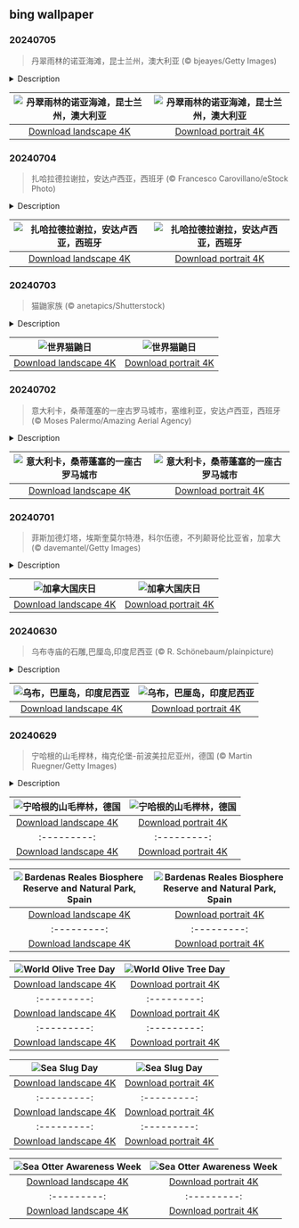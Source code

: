 ## bing wallpaper

### 20240705

> 丹翠雨林的诺亚海滩，昆士兰州，澳大利亚 (© bjeayes/Getty Images)

<details>
<summary>Description</summary>

> 欢迎来到这片绿色与无尽蔚蓝交汇的土地！诺亚海滩位于澳大利亚昆士兰州北海岸，是丹翠雨林茂密枝叶环绕下的一片净土。这片海滩毗邻珊瑚海，作为两种截然不同的生态系统，热带雨林与蔚蓝海水却能完美融合。丹翠国家公园这个僻静区域拥有一片柔软的金色沙滩，国家公园内有参天大树、茂盛的蕨类植物以及该地区特有的其他植物物种。这片热带雨林是澳大利亚同类雨林中面积最大的，据说已经存在了1.8亿年，是世界上最古老的热带雨林。这里有一个保护区，是稀有和濒危物种的家园，比如双垂鹤鸵和班尼特树袋鼠，在地球上其他地方找不到。无论是在森林树冠下探险，还是享受大海的涛声，这个地方都能满足你！
> 
> 
> 
> 

</details>

| ![丹翠雨林的诺亚海滩，昆士兰州，澳大利亚](https://cn.bing.com/th?id=OHR.NoahBeach_ZH-CN6676061324_UHD.jpg&pid=hp&w=400&h=224&rs=1&c=4) | ![丹翠雨林的诺亚海滩，昆士兰州，澳大利亚](https://cn.bing.com/th?id=OHR.NoahBeach_ZH-CN6676061324_1080x1920.jpg&pid=hp&w=155&h=315&rs=1&c=4) |
|:---------:|:---------:|
| [Download landscape 4K](https://cn.bing.com/th?id=OHR.NoahBeach_ZH-CN6676061324_UHD.jpg) | [Download portrait 4K](https://cn.bing.com/th?id=OHR.NoahBeach_ZH-CN6676061324_1080x1920.jpg) |

### 20240704

> 扎哈拉德拉谢拉，安达卢西亚，西班牙 (© Francesco Carovillano/eStock Photo)

<details>
<summary>Description</summary>

> 扎哈拉德拉谢拉是西班牙加的斯省的一个白色小镇，它位于格拉萨莱马山脉自然公园内，毗邻扎哈拉-埃尔加斯托水库，在小镇的高处可以欣赏到水库绿松石般的壮丽景色。它还有美丽的鹅卵石街道网，保留着格拉纳达王国时期的布局。这片景观形成于安达卢斯时期，是王国之间商业交流和政治会议的战略要地。它悠久的历史和向现代城镇的演变可以追溯到16世纪。
> 
> 在扎哈拉德拉谢拉观景台、莱潘托广场、龙达街和雷伊广场等标志性景点，您可以欣赏到丰富的文化遗产，从这些地方可以俯瞰水库的壮丽景色。
> 
> 

</details>

| ![扎哈拉德拉谢拉，安达卢西亚，西班牙](https://cn.bing.com/th?id=OHR.ZaharaDeLaSierra_ZH-CN6500182265_UHD.jpg&pid=hp&w=400&h=224&rs=1&c=4) | ![扎哈拉德拉谢拉，安达卢西亚，西班牙](https://cn.bing.com/th?id=OHR.ZaharaDeLaSierra_ZH-CN6500182265_1080x1920.jpg&pid=hp&w=155&h=315&rs=1&c=4) |
|:---------:|:---------:|
| [Download landscape 4K](https://cn.bing.com/th?id=OHR.ZaharaDeLaSierra_ZH-CN6500182265_UHD.jpg) | [Download portrait 4K](https://cn.bing.com/th?id=OHR.ZaharaDeLaSierra_ZH-CN6500182265_1080x1920.jpg) |

### 20240703

> 猫鼬家族 (© anetapics/Shutterstock)

<details>
<summary>Description</summary>

> 大家一起说，“哈库纳·马塔塔”！今天是“世界猫鼬日”，一个庆祝这些以直立姿势而闻名的可爱动物的节日。但不要被它们的名字所迷惑，猫鼬并不是猫。它们是獴科的小型食肉动物，原产于非洲西南部的沙漠和草原。猫鼬是高度社会化的动物，生活在被称为“暴徒”的紧密群体中，最多可由30只个体组成。这些群体通力合作，一起觅食、相互梳理毛发、照看孩子，并轮流担任哨兵，监视捕食者。猫鼬在洞穴中过夜，并躲避中午的炎热——它们喜欢午休。
> 
> 2018年7月3日，“世界猫鼬日”在澳大利亚塔龙加西部平原动物园成立，全世界都在庆祝这一节日！这一天旨在提高人们对猫鼬及其生态重要性的认识，在国际自然保护联盟濒危物种红色名录中，猫鼬被列为“最不受关注”物种。实际上，这些体型娇小的哺乳动物对于控制沙漠栖息地的昆虫数量至关重要。因此，让我们团结起来，传播信息，让越来越多的人关注这些奇妙的生物！
> 
> 

</details>

| ![世界猫鼬日](https://cn.bing.com/th?id=OHR.MeerkatManor_ZH-CN2486051161_UHD.jpg&pid=hp&w=400&h=224&rs=1&c=4) | ![世界猫鼬日](https://cn.bing.com/th?id=OHR.MeerkatManor_ZH-CN2486051161_1080x1920.jpg&pid=hp&w=155&h=315&rs=1&c=4) |
|:---------:|:---------:|
| [Download landscape 4K](https://cn.bing.com/th?id=OHR.MeerkatManor_ZH-CN2486051161_UHD.jpg) | [Download portrait 4K](https://cn.bing.com/th?id=OHR.MeerkatManor_ZH-CN2486051161_1080x1920.jpg) |

### 20240702

> 意大利卡，桑蒂蓬塞的一座古罗马城市，塞维利亚，安达卢西亚，西班牙 (© Moses Palermo/Amazing Aerial Agency)

<details>
<summary>Description</summary>

> 公元前206年，在伊利帕战役之后，罗马将军兼政治家普布利乌斯·科尼利乌斯·西庇阿为帮助打败迦太基人的罗马老兵建造了一个定居点。该城位于瓜达尔基维尔河右岸，因居民来自意大利而被命名为“意大利卡”。这座城市是罗马人在伊比利亚半岛建立的第一个定居点，在该地区的罗马化进程中发挥了重要作用，该地区当时被称为伊斯帕尼亚，即今天的西班牙。意大利卡在建城后的几个世纪里蓬勃发展，尤其是在图拉真皇帝和哈德良皇帝统治时期。
> 
> 意大利卡古城，曾经是繁华的城市中心，其最具标志性的特征就是今天图片中的圆形剧场。它是罗马帝国最大的圆形剧场之一，可容纳25000名观众，是当时罗马城人口的两倍多。除此之外，这里还有令人印象深刻的公共建筑遗迹、为纪念图拉真而建的神庙、浴场以及用精美马赛克装饰的别墅。意大利卡古城是保存完好的考古瑰宝，让人得以一窥罗马帝国的辉煌。
> 
> 

</details>

| ![意大利卡，桑蒂蓬塞的一座古罗马城市](https://cn.bing.com/th?id=OHR.ItalicaRuins_ZH-CN5932138207_UHD.jpg&pid=hp&w=400&h=224&rs=1&c=4) | ![意大利卡，桑蒂蓬塞的一座古罗马城市](https://cn.bing.com/th?id=OHR.ItalicaRuins_ZH-CN5932138207_1080x1920.jpg&pid=hp&w=155&h=315&rs=1&c=4) |
|:---------:|:---------:|
| [Download landscape 4K](https://cn.bing.com/th?id=OHR.ItalicaRuins_ZH-CN5932138207_UHD.jpg) | [Download portrait 4K](https://cn.bing.com/th?id=OHR.ItalicaRuins_ZH-CN5932138207_1080x1920.jpg) |

### 20240701

> 菲斯加德灯塔，埃斯奎莫尔特港，科尔伍德，不列颠哥伦比亚省，加拿大 (© davemantel/Getty Images)

<details>
<summary>Description</summary>

> 今天，加拿大迎来了国庆日。它是为了纪念1867年《英属北美条约》的通过，该条约将加拿大联邦、新不伦瑞克省和新斯科舍省这三个英属殖民地合并为加拿大自治国。在1982年之前，联邦成立纪念日一直被称为 "多米尼克日"，直到加拿大完全独立于英国议会，庆祝活动才正式更名为 "加拿大日"。
> 
> 加拿大是陆地面积仅次于俄罗斯的第二大国，每个角落都有丰富的自然宝藏，如大熊雨林，西北航道，哥伦比亚冰原或海达瓜伊群岛，其中80%的土地无人居住。眺望科尔伍德天然港口的宜人水域，可以看到图片中的菲斯加德灯塔。这座塔是加拿大西海岸的第一座灯塔，建于1860年，位于不列颠哥伦比亚省埃斯奎莫尔特港的费斯加德岛上。
> 
> 

</details>

| ![加拿大国庆日](https://cn.bing.com/th?id=OHR.FisgardLighthouse_ZH-CN5474064913_UHD.jpg&pid=hp&w=400&h=224&rs=1&c=4) | ![加拿大国庆日](https://cn.bing.com/th?id=OHR.FisgardLighthouse_ZH-CN5474064913_1080x1920.jpg&pid=hp&w=155&h=315&rs=1&c=4) |
|:---------:|:---------:|
| [Download landscape 4K](https://cn.bing.com/th?id=OHR.FisgardLighthouse_ZH-CN5474064913_UHD.jpg) | [Download portrait 4K](https://cn.bing.com/th?id=OHR.FisgardLighthouse_ZH-CN5474064913_1080x1920.jpg) |

### 20240630

> 乌布寺庙的石雕,巴厘岛,印度尼西亚 (© R. Schönebaum/plainpicture)

<details>
<summary>Description</summary>

> 在莽莽苍苍的雨林、稻田和陡峭的峡谷中，藏着印度尼西亚巴厘岛的文化中心乌布村。据说在8世纪时，一位印度教祭司来到巴厘岛，发现了一个盛产药草和植物的地方。乌布的名字就来源于“ubad”这个词，意为医药。乌布村坐落在青山绿水之间，这里印度教寺庙林立，本土的神话故事也很丰富。今天的图片上展示的神话生物是巴龙，作为精灵之王，它是一种像豹子一样的生物，还是幸运和繁荣的象征。巴龙舞是巴厘岛土生土长的舞蹈，表演时要戴上装饰好的动物面具。
> 
> 
> 
> 

</details>

| ![乌布，巴厘岛，印度尼西亚](https://cn.bing.com/th?id=OHR.UbudBali_ZH-CN4891348277_UHD.jpg&pid=hp&w=400&h=224&rs=1&c=4) | ![乌布，巴厘岛，印度尼西亚](https://cn.bing.com/th?id=OHR.UbudBali_ZH-CN4891348277_1080x1920.jpg&pid=hp&w=155&h=315&rs=1&c=4) |
|:---------:|:---------:|
| [Download landscape 4K](https://cn.bing.com/th?id=OHR.UbudBali_ZH-CN4891348277_UHD.jpg) | [Download portrait 4K](https://cn.bing.com/th?id=OHR.UbudBali_ZH-CN4891348277_1080x1920.jpg) |

### 20240629

> 宁哈根的山毛榉林，梅克伦堡-前波美拉尼亚州，德国 (© Martin Ruegner/Getty Images)

<details>
<summary>Description</summary>

> 在德国北部梅克伦堡-前波美拉尼亚州的宁哈根有一处独特的宝藏，名叫“幽灵森林”，它是波罗的海沿岸的一片由山毛榉、橡树和白蜡树组成的混交林。春天，神秘的树木焕发出勃勃生机，就像一个个警惕的幽灵。连绵起伏的丘陵和涛声是这一神奇景色的背景。在这里，空气中弥漫着咸咸的泥土气息，春天绽放出灿烂的光芒。参天的山毛榉树将枝条伸向天空，仿佛在庆祝时间的流逝。树叶在轻风中翩翩起舞，空气中弥漫着淡淡的神秘气息。在长满青苔的小径间，树木低声诉说着过去的故事，而海浪则唱着新生之歌。欢迎来到宁哈根的幽灵森林，春天将手指伸向大地，将灵魂包裹在无限美丽的大自然中。
> 
> 
> 
> 

</details>

| ![宁哈根的山毛榉林，德国](https://cn.bing.com/th?id=OHR.NienhagenMecklenburg_ZH-CN4482269700_UHD.jpg&pid=hp&w=400&h=224&rs=1&c=4) | ![宁哈根的山毛榉林，德国](https://cn.bing.com/th?id=OHR.NienhagenMecklenburg_ZH-CN4482269700_1080x1920.jpg&pid=hp&w=155&h=315&rs=1&c=4) |
|:---------:|:---------:|
| [Download landscape 4K](https://cn.bing.com/th?id=OHR.NienhagenMecklenburg_ZH-CN4482269700_UHD.jpg) | [Download portrait 4K](https://cn.bing.com/th?id=OHR.NienhagenMecklenburg_ZH-CN4482269700_1080x1920.jpg) |d=OHR.CardinalfishAnemone_EN-US1278259894_1080x1920.jpg&pid=hp&w=155&h=315&rs=1&c=4) |
|:---------:|:---------:|
| [Download landscape 4K](https://cn.bing.com/th?id=OHR.CardinalfishAnemone_EN-US1278259894_UHD.jpg) | [Download portrait 4K](https://cn.bing.com/th?id=OHR.CardinalfishAnemone_EN-US1278259894_1080x1920.jpg) |ales should be on your bucket list!
> 
> 

</details>

| ![Bardenas Reales Biosphere Reserve and Natural Park, Spain](https://cn.bing.com/th?id=OHR.BardenasBiosphere_EN-US6936891495_UHD.jpg&pid=hp&w=400&h=224&rs=1&c=4) | ![Bardenas Reales Biosphere Reserve and Natural Park, Spain](https://cn.bing.com/th?id=OHR.BardenasBiosphere_EN-US6936891495_1080x1920.jpg&pid=hp&w=155&h=315&rs=1&c=4) |
|:---------:|:---------:|
| [Download landscape 4K](https://cn.bing.com/th?id=OHR.BardenasBiosphere_EN-US6936891495_UHD.jpg) | [Download portrait 4K](https://cn.bing.com/th?id=OHR.BardenasBiosphere_EN-US6936891495_1080x1920.jpg) |D.jpg) | [Download portrait 4K](https://cn.bing.com/th?id=OHR.LesBravesNormandy_EN-US6707866678_1080x1920.jpg) |789937_1080x1920.jpg&pid=hp&w=155&h=315&rs=1&c=4) |
|:---------:|:---------:|
| [Download landscape 4K](https://cn.bing.com/th?id=OHR.Cecropia_EN-US9602789937_UHD.jpg) | [Download portrait 4K](https://cn.bing.com/th?id=OHR.Cecropia_EN-US9602789937_1080x1920.jpg) |though olive trees do not grow very tall, usually no more than 30 feet, they live a very long time. One of the oldest known trees in the world, in Portugal, is believed to be 3,350 years old. Many live for millennia, their trunks growing thick and gnarled, and their branches bearing fruit century after century. As civilizations rise and fall around them, these hardy trees remain resilient and steadfast.
> 
> 

</details>

| ![World Olive Tree Day](https://cn.bing.com/th?id=OHR.OliveTreeDay_EN-US9460125670_UHD.jpg&pid=hp&w=400&h=224&rs=1&c=4) | ![World Olive Tree Day](https://cn.bing.com/th?id=OHR.OliveTreeDay_EN-US9460125670_1080x1920.jpg&pid=hp&w=155&h=315&rs=1&c=4) |
|:---------:|:---------:|
| [Download landscape 4K](https://cn.bing.com/th?id=OHR.OliveTreeDay_EN-US9460125670_UHD.jpg) | [Download portrait 4K](https://cn.bing.com/th?id=OHR.OliveTreeDay_EN-US9460125670_1080x1920.jpg) |pid=hp&w=155&h=315&rs=1&c=4) |
|:---------:|:---------:|
| [Download landscape 4K](https://cn.bing.com/th?id=OHR.MonksMound_EN-US9323884241_UHD.jpg) | [Download portrait 4K](https://cn.bing.com/th?id=OHR.MonksMound_EN-US9323884241_1080x1920.jpg) |](https://cn.bing.com/th?id=OHR.Calacas_EN-US6430903741_UHD.jpg) | [Download portrait 4K](https://cn.bing.com/th?id=OHR.Calacas_EN-US6430903741_1080x1920.jpg) |.com/th?id=OHR.SealRiver_EN-US6267835630_1080x1920.jpg&pid=hp&w=155&h=315&rs=1&c=4) |
|:---------:|:---------:|
| [Download landscape 4K](https://cn.bing.com/th?id=OHR.SealRiver_EN-US6267835630_UHD.jpg) | [Download portrait 4K](https://cn.bing.com/th?id=OHR.SealRiver_EN-US6267835630_1080x1920.jpg) |e a more fitting name. Someone call Terry.
> 
> 

</details>

| ![Sea Slug Day](https://cn.bing.com/th?id=OHR.SeaAngel_EN-US5531672696_UHD.jpg&pid=hp&w=400&h=224&rs=1&c=4) | ![Sea Slug Day](https://cn.bing.com/th?id=OHR.SeaAngel_EN-US5531672696_1080x1920.jpg&pid=hp&w=155&h=315&rs=1&c=4) |
|:---------:|:---------:|
| [Download landscape 4K](https://cn.bing.com/th?id=OHR.SeaAngel_EN-US5531672696_UHD.jpg) | [Download portrait 4K](https://cn.bing.com/th?id=OHR.SeaAngel_EN-US5531672696_1080x1920.jpg) |OHR.DarkSkyAcadia_EN-US6966527964_1080x1920.jpg) |.bing.com/th?id=OHR.GoldenJellyfish_EN-US6743816471_1080x1920.jpg&pid=hp&w=155&h=315&rs=1&c=4) |
|:---------:|:---------:|
| [Download landscape 4K](https://cn.bing.com/th?id=OHR.GoldenJellyfish_EN-US6743816471_UHD.jpg) | [Download portrait 4K](https://cn.bing.com/th?id=OHR.GoldenJellyfish_EN-US6743816471_1080x1920.jpg) |ng.com/th?id=OHR.LastDollarRoad_EN-US7923638318_UHD.jpg&pid=hp&w=400&h=224&rs=1&c=4) | ![First day of autumn](https://cn.bing.com/th?id=OHR.LastDollarRoad_EN-US7923638318_1080x1920.jpg&pid=hp&w=155&h=315&rs=1&c=4) |
|:---------:|:---------:|
| [Download landscape 4K](https://cn.bing.com/th?id=OHR.LastDollarRoad_EN-US7923638318_UHD.jpg) | [Download portrait 4K](https://cn.bing.com/th?id=OHR.LastDollarRoad_EN-US7923638318_1080x1920.jpg) |ppers who hunted otters to near extinction before they were protected by law. Although sea otter populations have rebounded, they are still considered endangered. Otters live along the Pacific Coast of North America, from California up to Alaska. Although they can walk on land, they almost never find the need or desire to, even when it's nap time. When they're ready for a snooze, they'll raft up, wrap themselves in a strand of kelp to keep them from drifting away, and recline on the world's biggest waterbed.

</details>

| ![Sea Otter Awareness Week](https://cn.bing.com/th?id=OHR.SitkaOtters_EN-US7714053956_UHD.jpg&pid=hp&w=400&h=224&rs=1&c=4) | ![Sea Otter Awareness Week](https://cn.bing.com/th?id=OHR.SitkaOtters_EN-US7714053956_1080x1920.jpg&pid=hp&w=155&h=315&rs=1&c=4) |
|:---------:|:---------:|
| [Download landscape 4K](https://cn.bing.com/th?id=OHR.SitkaOtters_EN-US7714053956_UHD.jpg) | [Download portrait 4K](https://cn.bing.com/th?id=OHR.SitkaOtters_EN-US7714053956_1080x1920.jpg) |oo_EN-US7569665443_UHD.jpg&pid=hp&w=400&h=224&rs=1&c=4) | ![World Bamboo Day](https://cn.bing.com/th?id=OHR.ArashiyamaBamboo_EN-US7569665443_1080x1920.jpg&pid=hp&w=155&h=315&rs=1&c=4) |
|:---------:|:---------:|
| [Download landscape 4K](https://cn.bing.com/th?id=OHR.ArashiyamaBamboo_EN-US7569665443_UHD.jpg) | [Download portrait 4K](https://cn.bing.com/th?id=OHR.ArashiyamaBamboo_EN-US7569665443_1080x1920.jpg) |
